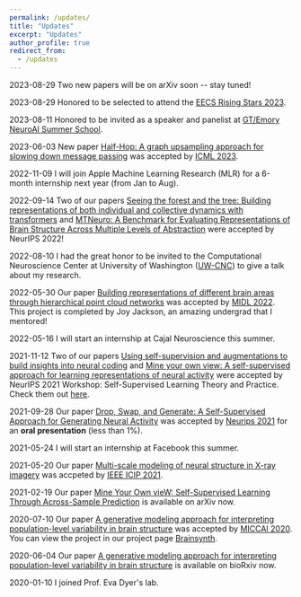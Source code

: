 ```yaml
---
permalink: /updates/
title: "Updates"
excerpt: "Updates"
author_profile: true
redirect_from: 
  - /updates
---
```


2023-08-29 Two new papers will be on arXiv soon -- stay tuned!

2023-08-29 Honored to be selected to attend the [EECS Rising Stars 2023](https://eecsrisingstars2023.cc.gatech.edu/).

2023-08-11 Honored to be invited as a speaker and panelist at [GT/Emory NeuroAI Summer School](https://neuroai-atl.github.io/neuroaisummer23/about/). 

2023-06-03 New paper [Half-Hop: A graph upsampling approach for slowing down message passing](https://openreview.net/pdf?id=lXczFIwQkv) was accepted by [ICML 2023](https://icml.cc/Conferences/2023/Dates).

2022-11-09 I will join Apple Machine Learning Research (MLR) for a 6-month internship next year (from Jan to Aug).

2022-09-14 Two of our papers [Seeing the forest and the tree: Building representations of both individual and collective dynamics with transformers](https://arxiv.org/abs/2206.06131) and [MTNeuro: A Benchmark for Evaluating Representations of Brain Structure Across Multiple Levels of Abstraction](https://arxiv.org/abs/2301.00345) were accepted by NeurIPS 2022!

2022-08-10 I had the great honor to be invited to the Computational Neuroscience Center at University of Washington ([UW-CNC](https://www.washington.edu/research/research-centers/uw-computational-neuroscience-center-uw-cnc/)) to give a talk about my research.

2022-05-30 Our paper [Building representations of different brain areas through hierarchical point cloud networks](https://openreview.net/pdf?id=3GeifJ_GCg0) was accepted by [MIDL 2022](https://2022.midl.io/). This project is completed by Joy Jackson, an amazing undergrad that I mentored!

2022-05-16 I will start an internship at Cajal Neuroscience this summer.


2021-11-12 Two of our papers [Using self-supervision and augmentations to build insights into neural coding]() and [Mine your own view: A self-supervised approach for learning representations of neural activity]() were accepted by NeurIPS 2021 Workshop: Self-Supervised Learning Theory and Practice. Check them out [here](https://nips.cc/Conferences/2021/Schedule?showEvent=21853).

2021-09-28 Our paper [Drop, Swap, and Generate: A Self-Supervised Approach for Generating Neural Activity](https://www.biorxiv.org/content/10.1101/2021.07.21.453285v1?rss=1) was accepted by [Neurips 2021](https://neurips.cc/Conferences/2021) for an **oral presentation** (less than 1%).

2021-05-24 I will start an internship at Facebook this summer.

2021-05-20 Our paper [Multi-scale modeling of neural structure in X-ray imagery](https://ieeexplore.ieee.org/stamp/stamp.jsp?arnumber=9506174) was accpeted by [IEEE ICIP 2021](https://2021.ieeeicip.org/).

2021-02-19 Our paper [Mine Your Own vieW: Self-Supervised Learning Through Across-Sample Prediction](https://arxiv.org/abs/2102.10106) is available on arXiv now.

2020-07-10 Our paper [A generative modeling approach for interpreting population-level variability in brain structure](https://www.biorxiv.org/content/10.1101/2020.06.04.134635v1.abstract) was accepted by [MICCAI 2020](https://www.miccai2020.org/en/). You can view the project in our project page [Brainsynth](https://nerdslab.github.io/brainsynth/).

2020-06-04 Our paper [A generative modeling approach for interpreting population-level variability in brain structure](https://www.biorxiv.org/content/10.1101/2020.06.04.134635v1.abstract) is available on bioRxiv now.

2020-01-10 I joined Prof. Eva Dyer's lab.



